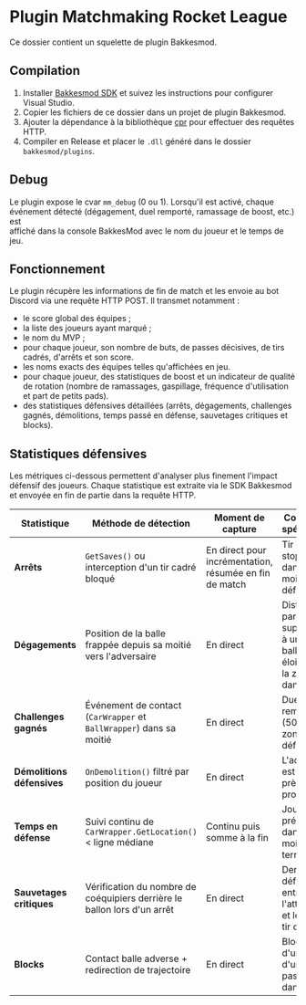 # Plugin Matchmaking Rocket League

Ce dossier contient un squelette de plugin Bakkesmod.

## Compilation

1. Installer [Bakkesmod SDK](https://github.com/bakkesmodorg/BakkesModSDK) et suivez les instructions pour configurer Visual Studio.
2. Copier les fichiers de ce dossier dans un projet de plugin Bakkesmod.
3. Ajouter la dépendance à la bibliothèque [cpr](https://github.com/libcpr/cpr) pour effectuer des requêtes HTTP.
4. Compiler en Release et placer le `.dll` généré dans le dossier `bakkesmod/plugins`.

## Debug

Le plugin expose le cvar `mm_debug` (0 ou 1). Lorsqu'il est activé, chaque \
événement détecté (dégagement, duel remporté, ramassage de boost, etc.) est \
affiché dans la console BakkesMod avec le nom du joueur et le temps de jeu.

## Fonctionnement

Le plugin récupère les informations de fin de match et les envoie au bot Discord via une requête HTTP POST.
Il transmet notamment :

- le score global des équipes ;
- la liste des joueurs ayant marqué ;
- le nom du MVP ;
- pour chaque joueur, son nombre de buts, de passes décisives, de tirs cadrés, d'arrêts et son score.
- les noms exacts des équipes telles qu'affichées en jeu.
- pour chaque joueur, des statistiques de boost et un indicateur de qualité de rotation (nombre de ramassages, gaspillage, fréquence d'utilisation et part de petits pads).
- des statistiques défensives détaillées (arrêts, dégagements, challenges gagnés, démolitions, temps passé en défense, sauvetages critiques et blocks).

## Statistiques défensives

Les métriques ci-dessous permettent d'analyser plus finement l'impact défensif des joueurs. Chaque statistique est extraite via le SDK Bakkesmod et envoyée en fin de partie dans la requête HTTP.

| Statistique | Méthode de détection | Moment de capture | Conditions spécifiques | Format |
|-------------|---------------------|------------------|-----------------------|-------|
| **Arrêts** | `GetSaves()` ou interception d'un tir cadré bloqué | En direct pour incrémentation, résumée en fin de match | Tir cadré stoppé dans la moitié défensive | entier |
| **Dégagements** | Position de la balle frappée depuis sa moitié vers l'adversaire | En direct | Distance parcourue supérieure à un seuil et balle éloignée de la zone dangereuse | entier |
| **Challenges gagnés** | Événement de contact (`CarWrapper` et `BallWrapper`) dans sa moitié | En direct | Duel remporté (50/50) en zone défensive | entier |
| **Démolitions défensives** | `OnDemolition()` filtré par position du joueur | En direct | L'adversaire est détruit près de son propre but | entier |
| **Temps en défense** | Suivi continu de `CarWrapper.GetLocation()` < ligne médiane | Continu puis somme à la fin | Joueur présent dans sa moitié de terrain | secondes ou pourcentage du temps de jeu |
| **Sauvetages critiques** | Vérification du nombre de coéquipiers derrière le ballon lors d'un arrêt | En direct | Dernier défenseur entre l'attaquant et le but et tir cadré | entier |
| **Blocks** | Contact balle adverse + redirection de trajectoire | En direct | Blocage d'un tir ou d'une passe dangereuse | entier |
